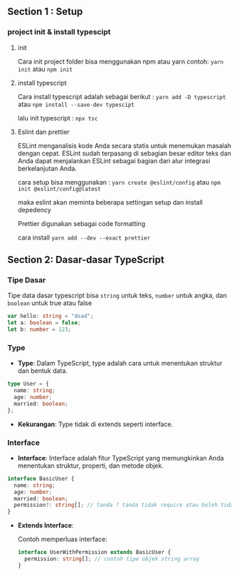 ## Section 1 : Setup

### project init & install typescipt

1. init

   Cara init project folder bisa menggunakan npm atau yarn contoh:
   `yarn init` atau `npm init`

2. install typescript

   Cara install typescript adalah sebagai berikut :
   `yarn add -D typescript` atau `npm install --save-dev typescipt`

   lalu init typescript :
   `npx tsc`

3. Eslint dan prettier

   ESLint menganalisis kode Anda secara statis untuk menemukan masalah dengan cepat. ESLint sudah terpasang di sebagian besar editor teks dan Anda dapat menjalankan ESLint sebagai bagian dari alur integrasi berkelanjutan Anda.

   cara setup bisa menggunakan : `yarn create @eslint/config` atau `npm init @eslint/config@latest`

   maka eslint akan meminta beberapa settingan setup dan install depedency

   Prettier digunakan sebagai code formatting

   cara install `yarn add --dev --exact prettier`

## Section 2: Dasar-dasar TypeScript

### Tipe Dasar

Tipe data dasar typescript bisa `string` untuk teks, `number` untuk angka, dan `boolean` untuk true atau false

```ts
var hello: string = "dsad";
let a: boolean = false;
let b: number = 123;
```

### Type

- **Type**: Dalam TypeScript, type adalah cara untuk menentukan struktur dan bentuk data.

```ts
type User = {
  name: string;
  age: number;
  married: boolean;
};
```

- **Kekurangan**: Type tidak di extends seperti interface.

### Interface

- **Interface**: Interface adalah fitur TypeScript yang memungkinkan Anda menentukan struktur, properti, dan metode objek.

```ts
interface BasicUser {
  name: string;
  age: number;
  married: boolean;
  permission?: string[]; // tanda ? tanda tidak require atau boleh tidak di isi
}
```

- **Extends Interface**:
  
  Contoh memperluas interface:
  ```ts
  interface UserWithPermission extends BasicUser {
    permission: string[]; // contoh tipe objek string array
  }
  ```

